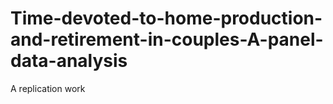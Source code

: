 # Time-devoted-to-home-production-and-retirement-in-couples-A-panel-data-analysis
A replication work
